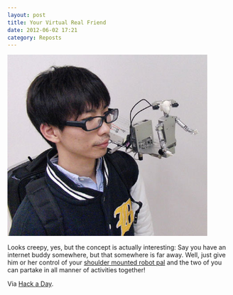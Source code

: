 ```yaml
---
layout: post
title: Your Virtual Real Friend
date: 2012-06-02 17:21
category: Reposts
---
```

<a href="http://spectrum.ieee.org/automaton/robotics/humanoids/japanese-mh2-shoulder-robot-wants-to-be-your-friend-literally"><img class="aligncenter size-full wp-image-596" title="Shoulder Mounted Robot Friend" src="/images/mh2_1-1338278540426.jpg" alt="" width="450" height="408" /></a>

Looks creepy, yes, but the concept is actually interesting: Say you have an internet buddy somewhere, but that somewhere is far away. Well, just give him or her control of your <a title="Japanese MH-2 Shoulder Robot at IEEE Spectrum" href="http://spectrum.ieee.org/automaton/robotics/humanoids/japanese-mh2-shoulder-robot-wants-to-be-your-friend-literally" target="_blank">shoulder mounted robot pal</a> and the two of you can partake in all manner of activities together!

Via <a title="Shoulder Robot at Hack a Day" href="http://hackaday.com/2012/06/02/shoulder-robot-for-the-forever-alone/" target="_blank">Hack a Day</a>.
